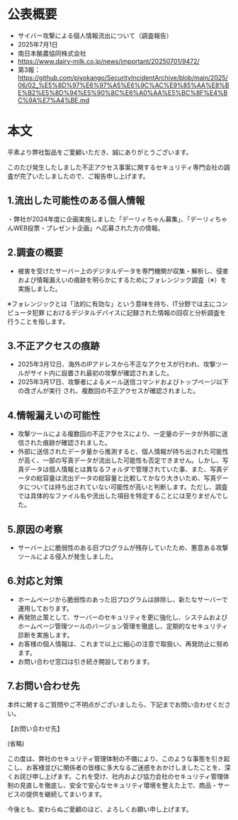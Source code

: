 # 公表概要
- サイバー攻撃による個人情報流出について（調査報告）
- 2025年7月1日
- 南日本酪農協同株式会社
- https://www.dairy-milk.co.jp/news/important/20250701/9472/
- 第3報：https://github.com/piyokango/SecurityIncidentArchive/blob/main/2025/06/02_%E5%8D%97%E6%97%A5%E6%9C%AC%E9%85%AA%E8%BE%B2%E5%8D%94%E5%90%8C%E6%A0%AA%E5%BC%8F%E4%BC%9A%E7%A4%BE.md

# 本文
平素より弊社製品をご愛顧いただき、誠にありがとうございます。

このたび発生したしました不正アクセス事案に関するセキュリティ専門会社の調査が完了いたしましたので、ご報告申し上げます。

## 1.流出した可能性のある個人情報
・弊社が2024年度に企画実施しました「デーリィちゃん募集」、「デーリィちゃんWEB投票・プレゼント企画」へ応募された方の情報。

## 2.調査の概要
- 被害を受けたサーバー上のデジタルデータを専門機関が収集・解析し、侵害および情報漏えいの痕跡を明らかにするためにフォレンジック調査（※）を実施しました。

※フォレンジックとは「法的に有効な」という意味を持ち、IT分野では主にコンピュータ犯罪 におけるデジタルデバイスに記録された情報の回収と分析調査を行うことを指します。

## 3.不正アクセスの痕跡
- 2025年3月12日、海外のIPアドレスから不正なアクセスが行われ、攻撃ツールがサイト内に設置され最初の攻撃が確認されました。
- 2025年3月17日、攻撃者によるメール送信コマンドおよびトップページ以下の改ざんが実行 され、複数回の不正アクセスが確認されました。

## 4.情報漏えいの可能性
- 攻撃ツールによる複数回の不正アクセスにより、一定量のデータが外部に送信された痕跡が確認されました。
- 外部に送信されたデータ量から推測すると、個人情報が持ち出された可能性が高く、一部の写真データが流出した可能性も否定できません。しかし、写真データは個人情報とは異なるフォルダで管理されていた事、また、写真データの総容量は流出データの総容量と比較してかなり大きいため、写真データについては持ち出されていない可能性が高いと判断します。ただし、調査では具体的なファイル名や流出した項目を特定することには至りませんでした。

## 5.原因の考察
- サーバー上に脆弱性のある旧プログラムが残存していたため、悪意ある攻撃ツールによる侵入が発生しました。

## 6.対応と対策
- ホームページから脆弱性のあった旧プログラムは排除し、新たなサーバーで運用しております。
- 再発防止策として、サーバーのセキュリティを更に強化し、システムおよびホームページ管理ツールのバージョン管理を徹底し、定期的なセキュリティ診断を実施します。
- お客様の個人情報は、これまで以上に細心の注意で取扱い、再発防止に努めます。
- お問い合わせ窓口は引き続き開設しております。

## 7.お問い合わせ先
本件に関するご質問やご不明点がございましたら、下記までお問い合わせください。

【お問い合わせ先】

(省略)

この度は、弊社のセキュリティ管理体制の不備により、このような事態を引き起こし、お客様並びに関係者の皆様に多大なるご迷惑をおかけしましたことを、深くお詫び申し上げます。これを受け、社内および協力会社のセキュリティ管理体制の見直しを徹底し、安全で安心なセキュリティ環境を整えた上で、商品・サービスの提供を継続してまいります。

今後とも、変わらぬご愛顧のほど、よろしくお願い申し上げます。
